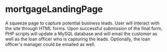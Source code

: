 # mortgageLandingPage
A squeeze page to capture potential business leads.
User will interact with the site through HTML forms.
Upon successful submission of the final form, PHP scripts will update a MySQL database and will email the customer as well as the loan officer who is capturing the leads. Optionally, the loan officer's manager could be emailed as well.
